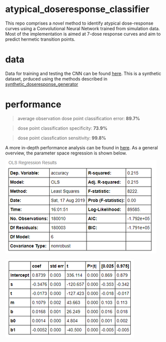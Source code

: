 # atypical_doseresponse_classifier
This repo comprises a *novel* method to identify atypical dose-response curves using a Convolutional Neural Network trained from simulation data. Most of the implementation is aimed at 7-dose response curves and aim to predict hermetic transition points.

# data
Data for training and testing the CNN can be found [here](https://drive.google.com/drive/folders/1bF-OeHiamdALTz2jKnEzqkbnq_rBEBxl?usp=sharing).
    This is a synthetic dataset, prduced using the methods described in [synthetic_doseresponse_generator](https://github.com/nathanieljevans/synthetic_doseresponse_generator) 

# performance 

> average observation dose point classification error: **89.7%** 

> dose point classification specificity: **73.9%** 

> dose point classfication sensitivity: **99.8%** 

A more in-depth performance analysis can be found in [here](./python/performance_analysis.ipynb). As a general overview, the parameter space regression is shown below. 

![sum1](./figures/ols_sum1.PNG)

![sum2](./figures/ols_sum2.PNG)